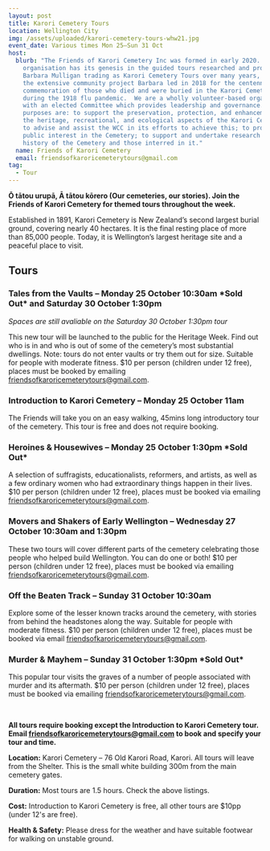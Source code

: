 ```yaml
---
layout: post
title: Karori Cemetery Tours
location: Wellington City
img: /assets/uploaded/karori-cemetery-tours-whw21.jpg
event_date: Various times Mon 25–Sun 31 Oct
host:
  blurb: "The Friends of Karori Cemetery Inc was formed in early 2020. The
    organisation has its genesis in the guided tours researched and provided by
    Barbara Mulligan trading as Karori Cemetery Tours over many years, and in
    the extensive community project Barbara led in 2018 for the centennial
    commemoration of those who died and were buried in the Karori Cemetery
    during the 1918 flu pandemic.  We are a wholly volunteer-based organisation
    with an elected Committee which provides leadership and governance.  Our key
    purposes are: to support the preservation, protection, and enhancement of
    the heritage, recreational, and ecological aspects of the Karori Cemetery;
    to advise and assist the WCC in its efforts to achieve this; to promote
    public interest in the Cemetery; to support and undertake research into the
    history of the Cemetery and those interred in it."
  name: Friends of Karori Cemetery
  email: friendsofkaroricemeterytours@gmail.com
tag:
  - Tour
---
```

**Ō tātou urupā, Ā tātou kōrero (Our cemeteries, our stories). Join the Friends of Karori Cemetery for themed tours throughout the week.** 

Established in 1891, Karori Cemetery is New Zealand’s second largest burial ground, covering nearly 40 hectares. It is the final resting place of more than 85,000 people. Today, it is Wellington’s largest heritage site and a peaceful place to visit.

## **Tours**

### Tales from the Vaults – Monday 25 October 10:30am \*Sold Out\* and Saturday 30 October 1:30pm

*Spaces are still avaliable on the Saturday 30 October 1:30pm tour*

This new tour will be launched to the public for the Heritage Week. Find out who is in and who is out of some of the cemetery’s most substantial dwellings. Note: tours do not enter vaults or try them out for size. Suitable for people with moderate fitness. $10 per person (children under 12 free), places must be booked by emailing [friendsofkaroricemeterytours@gmail.com](mailto:friendsofkaroricemeterytours@gmail.com).

### Introduction to Karori Cemetery – Monday 25 October 11am

The Friends will take you on an easy walking, 45mins long introductory tour of the cemetery. This tour is free and does not require booking.

### Heroines & Housewives – Monday 25 October 1:30pm \*Sold Out\* 

A selection of suffragists, educationalists, reformers, and artists, as well as a few ordinary women who had extraordinary things happen in their lives. $10 per person (children under 12 free), places must be booked via emailing [friendsofkaroricemeterytours@gmail.com](mailto:friendsofkaroricemeterytours@gmail.com).

### Movers and Shakers of Early Wellington – Wednesday 27 October 10:30am and 1:30pm

These two tours will cover different parts of the cemetery celebrating those people who helped build Wellington. You can do one or both! $10 per person (children under 12 free), places must be booked via emailing [friendsofkaroricemeterytours@gmail.com](mailto:friendsofkaroricemeterytours@gmail.com).

### Off the Beaten Track – Sunday 31 October 10:30am

Explore some of the lesser known tracks around the cemetery, with stories from behind the headstones along the way. Suitable for people with moderate fitness. $10 per person (children under 12 free), places must be booked via email [friendsofkaroricemeterytours@gmail.com](mailto:friendsofkaroricemeterytours@gmail.com).

### Murder & Mayhem – Sunday 31 October 1:30pm \*Sold Out\*

This popular tour visits the graves of a number of people associated with murder and its aftermath. $10 per person (children under 12 free), places must be booked via emailing [friendsofkaroricemeterytours@gmail.com](mailto:friendsofkaroricemeterytours@gmail.com).

<br>

**All tours require booking except the Introduction to Karori Cemetery tour. Email [friendsofkaroricemeterytours@gmail.com](mailto:friendsofkaroricemeterytours@gmail.com) to book and specify your tour and time.** 

**Location:** Karori Cemetery – 76 Old Karori Road, Karori. All tours will leave from the Shelter. This is the small white building 300m from the main cemetery gates.

**Duration:** Most tours are 1.5 hours. Check the above listings.

**Cost:** Introduction to Karori Cemetery is free, all other tours are $10pp (under 12's are free).

**Health & Safety:** Please dress for the weather and have suitable footwear for walking on unstable ground.
